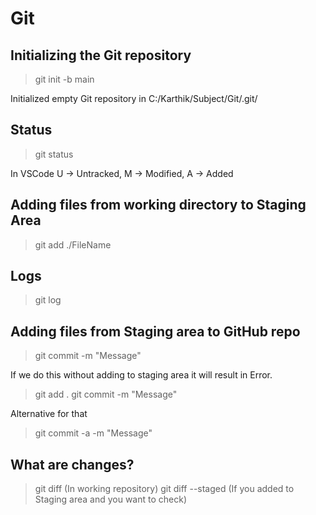 # Git

## Initializing the Git repository

> git init -b main

Initialized empty Git repository in C:/Karthik/Subject/Git/.git/

## Status

> git status

In VSCode U -> Untracked, M -> Modified, A -> Added

## Adding files from working directory to Staging Area

> git add ./FileName

## Logs

> git log

## Adding files from Staging area to GitHub repo

> git commit -m "Message"

If we do this without adding to staging area it will result in Error.

> git add .
> git commit -m "Message"

Alternative for that

> git commit -a -m "Message"

## What are changes?

> git diff (In working repository)
> git diff --staged (If you added to Staging area and you want to check)
